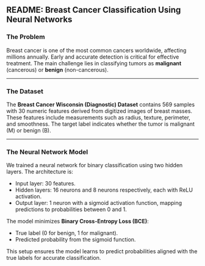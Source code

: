 ## README: Breast Cancer Classification Using Neural Networks

### **The Problem**
Breast cancer is one of the most common cancers worldwide, affecting millions annually. Early and accurate detection is critical for effective treatment. The main challenge lies in classifying tumors as **malignant** (cancerous) or **benign** (non-cancerous).

---

### **The Dataset**
The **Breast Cancer Wisconsin (Diagnostic) Dataset** contains 569 samples with 30 numeric features derived from digitized images of breast masses. These features include measurements such as radius, texture, perimeter, and smoothness. The target label indicates whether the tumor is malignant (M) or benign (B).

---

### **The Neural Network Model**
We trained a neural network for binary classification using two hidden layers. The architecture is:
- Input layer: 30 features.
- Hidden layers: 16 neurons and 8 neurons respectively, each with ReLU activation.
- Output layer: 1 neuron with a sigmoid activation function, mapping predictions to probabilities between 0 and 1.

The model minimizes **Binary Cross-Entropy Loss (BCE)**:
- True label (0 for benign, 1 for malignant).
- Predicted probability from the sigmoid function.

This setup ensures the model learns to predict probabilities aligned with the true labels for accurate classification.

